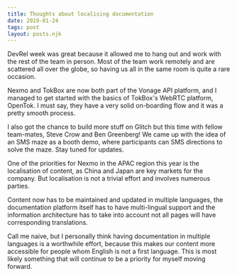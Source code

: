 ```yaml
---
title: Thoughts about localising documentation
date: 2019-01-24
tags: post
layout: posts.njk
---
```

DevRel week was great because it allowed me to hang out and work with the rest of the team in person. Most of the team work remotely and are scattered all over the globe, so having us all in the same room is quite a rare occasion.

Nexmo and TokBox are now both part of the Vonage API platform, and I managed to get started with the basics of TokBox's WebRTC platform, OpenTok. I must say, they have a very solid on-boarding flow and it was a pretty smooth process.

I also got the chance to build more stuff on Glitch but this time with fellow team-mates, Steve Crow and Ben Greenberg! We came up with the idea of an SMS maze as a booth demo, where participants can SMS directions to solve the maze. Stay tuned for updates.

One of the priorities for Nexmo in the APAC region this year is the localisation of content, as China and Japan are key markets for the company. But localisation is not a trivial effort and involves numerous parties.

Content now has to be maintained and updated in multiple languages, the documentation platform itself has to have multi-lingual support and the information architecture has to take into account not all pages will have corresponding translations.

Call me naive, but I personally think having documentation in multiple languages is a worthwhile effort, because this makes our content more accessible for people whom English is not a first language. This is most likely something that will continue to be a priority for myself moving forward.